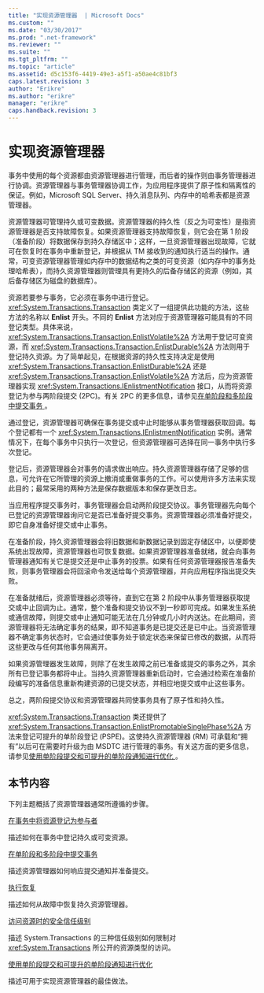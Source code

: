 ```yaml
---
title: "实现资源管理器  | Microsoft Docs"
ms.custom: ""
ms.date: "03/30/2017"
ms.prod: ".net-framework"
ms.reviewer: ""
ms.suite: ""
ms.tgt_pltfrm: ""
ms.topic: "article"
ms.assetid: d5c153f6-4419-49e3-a5f1-a50ae4c81bf3
caps.latest.revision: 3
author: "Erikre"
ms.author: "erikre"
manager: "erikre"
caps.handback.revision: 3
---
```

# 实现资源管理器 
事务中使用的每个资源都由资源管理器进行管理，而后者的操作则由事务管理器进行协调。资源管理器与事务管理器协调工作，为应用程序提供了原子性和隔离性的保证。例如，Microsoft SQL Server、持久消息队列、内存中的哈希表都是资源管理器。  
  
 资源管理器可管理持久或可变数据。资源管理器的持久性（反之为可变性）是指资源管理器是否支持故障恢复。如果资源管理器支持故障恢复，则它会在第 1 阶段（准备阶段）将数据保存到持久存储区中；这样，一旦资源管理器出现故障，它就可在恢复时在事务中重新登记，并根据从 TM 接收到的通知执行适当的操作。通常，可变资源管理器管理如内存中的数据结构之类的可变资源（如内存中的事务处理哈希表），而持久资源管理器则管理具有更持久的后备存储区的资源（例如，其后备存储区为磁盘的数据库）。  
  
 资源若要参与事务，它必须在事务中进行登记。<xref:System.Transactions.Transaction> 类定义了一组提供此功能的方法，这些方法的名称以 **Enlist** 开头。不同的 **Enlist** 方法对应于资源管理器可能具有的不同登记类型。具体来说，<xref:System.Transactions.Transaction.EnlistVolatile%2A> 方法用于登记可变资源，而 <xref:System.Transactions.Transaction.EnlistDurable%2A> 方法则用于登记持久资源。为了简单起见，在根据资源的持久性支持决定是使用 <xref:System.Transactions.Transaction.EnlistDurable%2A> 还是 <xref:System.Transactions.Transaction.EnlistVolatile%2A> 方法后，应为资源管理器实现 <xref:System.Transactions.IEnlistmentNotification> 接口，从而将资源登记为参与两阶段提交 \(2PC\)。有关 2PC 的更多信息，请参见[在单阶段和多阶段中提交事务 ](../../../../docs/framework/data/transactions/committing-a-transaction-in-single-phase-and-multi-phase.md)。  
  
 通过登记，资源管理器可确保在事务提交或中止时能够从事务管理器获取回调。每个登记都有一个 <xref:System.Transactions.IEnlistmentNotification> 实例。通常情况下，在每个事务中只执行一次登记，但资源管理器可选择在同一事务中执行多次登记。  
  
 登记后，资源管理器会对事务的请求做出响应。持久资源管理器存储了足够的信息，可允许在它所管理的资源上撤消或重做事务的工作。可以使用许多方法来实现此目的；最常采用的两种方法是保存数据版本和保存更改日志。  
  
 当应用程序提交事务时，事务管理器会启动两阶段提交协议。事务管理器先向每个已登记的资源管理器询问它是否已准备好提交事务。资源管理器必须准备好提交，即它自身准备好提交或中止事务。  
  
 在准备阶段，持久资源管理器会将旧数据和新数据记录到固定存储区中，以便即使系统出现故障，资源管理器也可恢复数据。如果资源管理器准备就绪，就会向事务管理器通知有关它是提交还是中止事务的投票。如果有任何资源管理器报告准备失败，则事务管理器会将回滚命令发送给每个资源管理器，并向应用程序指出提交失败。  
  
 在准备就绪后，资源管理器必须等待，直到它在第 2 阶段中从事务管理器获取提交或中止回调为止。通常，整个准备和提交协议不到一秒即可完成。如果发生系统或通信故障，则提交或中止通知可能无法在几分钟或几小时内送达。在此期间，资源管理器将无法确定事务的结果，即不知道事务是已提交还是已中止。当资源管理器不确定事务状态时，它会通过使事务处于锁定状态来保留已修改的数据，从而将这些更改与任何其他事务隔离开。  
  
 如果资源管理器发生故障，则除了在发生故障之前已准备或提交的事务之外，其余所有已登记事务都将中止。当持久资源管理器重新启动时，它会通过检索在准备阶段编写的准备信息重新构建资源的已提交状态，并相应地提交或中止这些事务。  
  
 总之，两阶段提交协议和资源管理器共同使事务具有了原子性和持久性。  
  
 <xref:System.Transactions.Transaction> 类还提供了 <xref:System.Transactions.Transaction.EnlistPromotableSinglePhase%2A> 方法来登记可提升的单阶段登记 \(PSPE\)。这使持久资源管理器 \(RM\) 可承载和“拥有”以后可在需要时升级为由 MSDTC 进行管理的事务。有关这方面的更多信息，请参见[使用单阶段提交和可提升的单阶段通知进行优化 ](../../../../docs/framework/data/transactions/optimization-spc-and-promotable-spn.md)。  
  
## 本节内容  
 下列主题概括了资源管理器通常所遵循的步骤。  
  
 [在事务中将资源登记为参与者 ](../../../../docs/framework/data/transactions/enlisting-resources-as-participants-in-a-transaction.md)  
  
 描述如何在事务中登记持久或可变资源。  
  
 [在单阶段和多阶段中提交事务 ](../../../../docs/framework/data/transactions/committing-a-transaction-in-single-phase-and-multi-phase.md)  
  
 描述资源管理器如何响应提交通知并准备提交。  
  
 [执行恢复 ](../../../../docs/framework/data/transactions/performing-recovery.md)  
  
 描述如何从故障中恢复持久资源管理器。  
  
 [访问资源时的安全信任级别 ](../../../../docs/framework/data/transactions/security-trust-levels-in-accessing-resources.md)  
  
 描述 System.Transactions 的三种信任级别如何限制对 <xref:System.Transactions> 所公开的资源类型的访问。  
  
 [使用单阶段提交和可提升的单阶段通知进行优化 ](../../../../docs/framework/data/transactions/optimization-spc-and-promotable-spn.md)  
  
 描述可用于实现资源管理器的最佳做法。